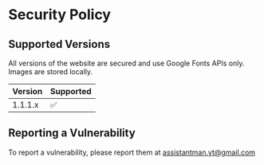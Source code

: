 # Security Policy

## Supported Versions

All versions of the website are secured and use Google Fonts APIs only.
Images are stored locally.

| Version | Supported          |
| ------- | ------------------ |
| 1.1.1.x | :white_check_mark: |

## Reporting a Vulnerability

To report a vulnerability, please report them at assistantman.yt@gmail.com
